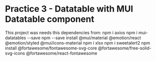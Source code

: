 # Practice 3 - Datatable with MUI Datatable component

This project was needs this dependencies from: 
npm i axios
npm i mui-datatables --save
npm --save install @mui/material @emotion/react @emotion/styled @mui/icons-material
npm i xlsx
npm i sweetalert2
npm install @fortawesome/fontawesome-svg-core @fortawesome/free-solid-svg-icons @fortawesome/react-fontawesome
